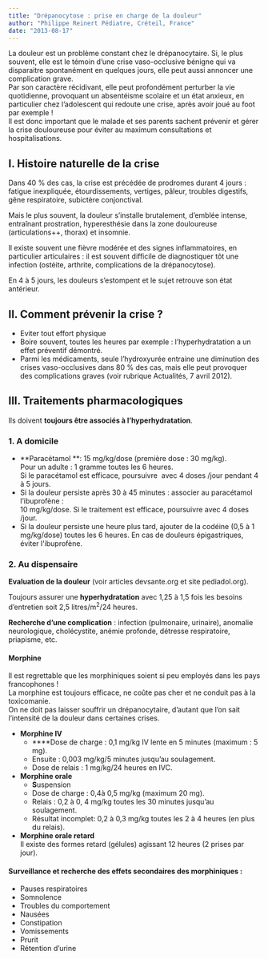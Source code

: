 ```yaml
---
title: "Drépanocytose : prise en charge de la douleur"
author: "Philippe Reinert Pédiatre, Créteil, France"
date: "2013-08-17"
---
```


La douleur est un problème constant chez le drépanocytaire. Si, le plus souvent, elle est le témoin d’une crise vaso-occlusive bénigne qui va disparaitre spontanément en quelques jours, elle peut aussi annoncer une complication grave.  
Par son caractère récidivant, elle peut profondément perturber la vie quotidienne, provoquant un absentéisme scolaire et un état anxieux, en particulier chez l’adolescent qui redoute une crise, après avoir joué au foot par exemple !  
Il est donc important que le malade et ses parents sachent prévenir et gérer la crise douloureuse pour éviter au maximum consultations et hospitalisations.
## I. Histoire naturelle de la crise

Dans 40 % des cas, la crise est précédée de prodromes durant 4 jours : fatigue inexpliquée, étourdissements, vertiges, pâleur, troubles digestifs, gêne respiratoire, subictère conjonctival.

Mais le plus souvent, la douleur s’installe brutalement, d’emblée intense, entraînant prostration, hyperesthésie dans la zone douloureuse (articulations++, thorax) et insomnie.

Il existe souvent une fièvre modérée et des signes inflammatoires, en particulier articulaires : il est souvent difficile de diagnostiquer tôt une infection (ostéite, arthrite, complications de la drépanocytose).

En 4 à 5 jours, les douleurs s’estompent et le sujet retrouve son état antérieur.

## II. Comment prévenir la crise ?

*   Eviter tout effort physique
*   Boire souvent, toutes les heures par exemple : l’hyperhydratation a un effet préventif démontré.
*   Parmi les médicaments, seule l’hydroxyurée entraine une diminution des crises vaso-occlusives dans 80 % des cas, mais elle peut provoquer des complications graves (voir rubrique Actualités, 7 avril 2012).

## III. Traitements pharmacologiques

Ils doivent **toujours être associés à l’hyperhydratation**.

### **1. A domicile**

*   **Paracétamol **: 15 mg/kg/dose (première dose : 30 mg/kg).  
    Pour un adulte : 1 gramme toutes les 6 heures.  
    Si le paracétamol est efficace, poursuivre  avec 4 doses /jour pendant 4 à 5 jours.
*   Si la douleur persiste après 30 à 45 minutes : associer au paracétamol l’ibuprofène :  
    10 mg/kg/dose. Si le traitement est efficace, poursuivre avec 4 doses /jour.
*   Si la douleur persiste une heure plus tard, ajouter de la codéine (0,5 à 1 mg/kg/dose) toutes les 6 heures. En cas de douleurs épigastriques, éviter l'ibuprofène.

### 2. Au dispensaire

**Evaluation de la douleur** (voir articles devsante.org et site pediadol.org).

Toujours assurer une **hyperhydratation** avec 1,25 à 1,5 fois les besoins d’entretien soit 2,5 litres/m<sup>2</sup>/24 heures.

**Recherche d’une complication** : infection (pulmonaire, urinaire), anomalie neurologique, cholécystite, anémie profonde, détresse respiratoire, priapisme, etc.

#### **Morphine**

Il est regrettable que les morphiniques soient si peu employés dans les pays francophones !  
La morphine est toujours efficace, ne coûte pas cher et ne conduit pas à la toxicomanie.  
On ne doit pas laisser souffrir un drépanocytaire, d’autant que l’on sait l’intensité de la douleur dans certaines crises.

*   **Morphine IV**
    *   **​**Dose de charge : 0,1 mg/kg IV lente en 5 minutes (maximum : 5 mg).
    *   Ensuite : 0,003 mg/kg/5 minutes jusqu’au soulagement.
    *   Dose de relais : 1 mg/kg/24 heures en IVC.
*   ​**Morphine orale**
    *   **S**uspension 
    *   Dose de charge : 0,4à 0,5 mg/kg (maximum 20 mg).
    *   Relais : 0,2 à 0, 4 mg/kg toutes les 30 minutes jusqu’au soulagement.
    *   Résultat incomplet: 0,2 à 0,3 mg/kg toutes les 2 à 4 heures (en plus du relais).
*   ​**Morphine orale retard**  
    Il existe des formes retard (gélules) agissant 12 heures (2 prises par jour).

#### Surveillance et recherche des effets secondaires des morphiniques :

*   Pauses respiratoires
*   Somnolence
*   Troubles du comportement
*   Nausées
*   Constipation
*   Vomissements
*   Prurit
*   Rétention d’urine